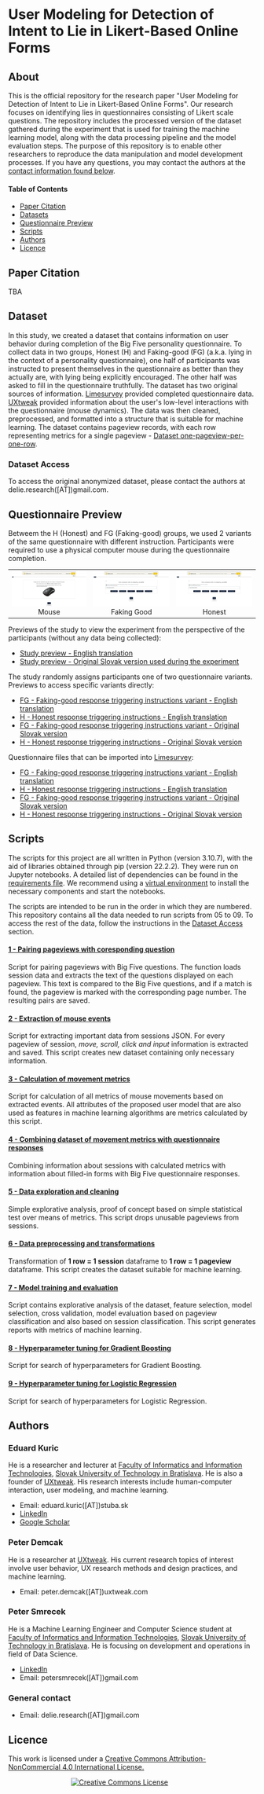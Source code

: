 # User Modeling for Detection of Intent to Lie in Likert-Based Online Forms

## About

This is the official repository for the research paper "User Modeling for Detection of Intent to Lie in Likert-Based Online Forms". Our research focuses on identifying lies in questionnaires consisting of Likert scale questions. The repository includes the processed version of the dataset gathered during the experiment that is used for training the machine learning model, along with the data processing pipeline and the model evaluation steps. The purpose of this repository is to enable other researchers to reproduce the data manipulation and model development processes. If you have any questions, you may contact the authors at the [contact information found below](#a-authors).

#### Table of Contents
* [Paper Citation](#a-citation)
* [Datasets](#a-datasets)
* [Questionnaire Preview](#a-questionnaire)
* [Scripts](#a-scripts)
* [Authors](#a-authors)
* [Licence](#a-licence)

## <a name="a-citation"> Paper Citation
TBA

## <a name="a-datasets"> Dataset
In this study, we created a dataset that contains information on user behavior during completion of the Big Five personality questionnaire. To collect data in two groups, Honest (H) and Faking-good (FG) (a.k.a. lying in the context of a personality questionnaire), one half of participants was instructed to present themselves in the questionnaire as better than they actually are, with lying being explicitly encouraged. The other half was asked to fill in the questionnaire truthfully. The dataset has two original sources of information. [Limesurvey](https://www.limesurvey.org/) provided completed questionnaire data. [UXtweak](https://www.uxtweak.com/) provided information about the user's low-level interactions with the questionnaire (mouse dynamics). The data was then cleaned, preprocessed, and formatted into a structure that is suitable for machine learning. The dataset contains pageview records, with each row representing metrics for a single pageview - [Dataset one-pageview-per-one-row](Data/Prepared_datasets/dataset_one_pv_per_one_row.json).
  
### <a name="a-dataset-access"> Dataset Access  

To access the original anonymized dataset, please contact the authors at delie.research([AT])gmail.com.

## <a name="a-questionnaire"> Questionnaire Preview

Betweem the H (Honest) and FG (Faking-good) groups, we used 2 variants of the same questionnaire with different instruction. Participants were required to use a physical computer mouse during the questionnaire completion.

<table>
  <tr>
    <td align="center"><img src="Questionnaire/Preview/Mouse alert.jpg">Mouse</td>
    <td align="center"><img src="Questionnaire/Preview/Faking Good Question.jpg">Faking Good</td>
    <td align="center"><img src="Questionnaire/Preview/Honest Question.jpg">Honest</td>
  </tr>
</table>

Previews of the study to view the experiment from the perspective of the participants (without any data being collected):
  - [Study preview - English translation](https://study.uxtweak.com/webusability/duWYfMNUeZSL4odlpZJDa)
  - [Study preview - Original Slovak version used during the experiment](https://study.uxtweak.com/webusability/1gy7SMSugUNnLJtWKtJ0L)
  
The study randomly assigns participants one of two questionnaire variants. Previews to access specific variants directly:
  - [FG - Faking-good response triggering instructions variant - English translation](https://delie.limesurvey.net/628192?lang=en)
  - [H - Honest response triggering instructions - English translation](https://delie.limesurvey.net/778728?lang=en)
  - [FG - Faking-good response triggering instructions variant - Original Slovak version](https://delie.limesurvey.net/919549?lang=sk)
  - [H - Honest response triggering instructions - Original Slovak version](https://delie.limesurvey.net/192868?lang=sk)

Questionnaire files that can be imported into [Limesurvey](https://www.limesurvey.org/):
  - [FG - Faking-good response triggering instructions variant - English translation](Questionnaire/Files/fg_en.lss)
  - [H - Honest response triggering instructions - English translation](Questionnaire/Files/h_en.lss)
  - [FG - Faking-good response triggering instructions variant - Original Slovak version](Questionnaire/Files/fg_sk.lss)
  - [H - Honest response triggering instructions - Original Slovak version](Questionnaire/Files/h_sk.lss)

## <a name="a-scripts"> Scripts
The scripts for this project are all written in Python (version 3.10.7), with the aid of libraries obtained through pip (version 22.2.2). They were run on Jupyter notebooks. A detailed list of dependencies can be found in the [requirements file](Scripts/requirements.txt). We recommend using a [virtual environment](https://docs.python.org/3/library/venv.html) to install the necessary components and start the notebooks.

The scripts are intended to be run in the order in which they are numbered. This repository contains all the data needed to run scripts from 05 to 09. To access the rest of the data, follow the instructions in the [Dataset Access](#a-dataset-access) section.

#### [1 - Pairing pageviews with coresponding question](Scripts/01_Pageviews_pairing_v0.ipynb)

Script for pairing pageviews with Big Five questions. The function loads session data and extracts the text of the questions displayed on each pageview. This text is compared to the Big Five questions, and if a match is found, the pageview is marked with the corresponding page number. The resulting pairs are saved.

#### [2 - Extraction of mouse events](Scripts/02_Events_preparing_script_v0.ipynb)

Script for extracting important data from sessions JSON. For every pageview of session, *move, scroll, click and input* information is extracted and saved. This script creates new dataset containing only necessary information.

#### [3 - Calculation of movement metrics](Scripts/03_Sessions_metrics_calculator_v0.ipynb)

Script for calculation of all metrics of mouse movements based on extracted events. All attributes of the proposed user model that are also used as features in machine learning algorithms are metrics calculated by this script.

#### [4 - Combining dataset of movement metrics with questionnaire responses](Scripts/04_Merge_tables_v0.ipynb)

Combining information about sessions with calculated metrics with information about filled-in forms with Big Five questionnaire responses.

#### [5 - Data exploration and cleaning](Scripts/05_Data_exploration_and_cleaning_v0.ipynb)

Simple explorative analysis, proof of concept based on simple statistical test over means of metrics. This script drops unusable pageviews from sessions.

#### [6 - Data preprocessing and transformations](Scripts/06_Data_Preprocessing_v0.ipynb)

Transformation of **1 row = 1 session** dataframe to **1 row = 1 pageview** dataframe. This script creates the dataset suitable for machine learning.

#### [7 - Model training and evaluation](Scripts/07_Model_training_and_evaluation_v0.ipynb)

Script contains explorative analysis of the dataset, feature selection, model selection, cross validation, model evaluation based on pageview classification and also based on session classification. This script generates reports with metrics of machine learning.

#### [8 - Hyperparameter tuning for Gradient Boosting](Scripts/08_Hyperparameter_GB_v0.ipynb)

Script for search of hyperparameters for Gradient Boosting.

#### [9 - Hyperparameter tuning for Logistic Regression](Scripts/09_Hyperparameter_LR_v0.ipynb)

Script for search of hyperparameters for Logistic Regression.

## <a name="a-authors"> Authors
  
### Eduard Kuric
He is a researcher and lecturer at [Faculty of Informatics and Information Technologies](https://www.fiit.stuba.sk/), [Slovak University of Technology in Bratislava](https://www.stuba.sk/). He is also a founder of [UXtweak](https://www.uxtweak.com). His research interests include human-computer interaction, user modeling, and machine learning.
- Email: eduard.kuric([AT])stuba.sk
- [LinkedIn](https://www.linkedin.com/in/eduard-kuric-b7141280/)
- [Google Scholar](https://scholar.google.com/citations?user=MwjpNoAAAAAJ&hl=en&oi=ao)

### Peter Demcak
He is a researcher at [UXtweak](https://www.uxtweak.com/). His current research topics of interest involve user behavior, UX research methods and design practices, and machine learning.
- Email: peter.demcak([AT])uxtweak.com

### Peter Smrecek
He is a Machine Learning Engineer and Computer Science student at [Faculty of Informatics and Information Technologies](https://www.fiit.stuba.sk/), [Slovak University of Technology in Bratislava](https://www.stuba.sk/). He is focusing on development and operations in field of Data Science. 
- [LinkedIn](https://www.linkedin.com/in/peter-smrecek/)
- Email: petersmrecek([AT])gmail.com

### General contact
- Email: delie.research([AT])gmail.com

## <a name="a-licence"> Licence

This work is licensed under a
<a rel="license" href="http://creativecommons.org/licenses/by-nc/4.0/">
Creative Commons Attribution-NonCommercial 4.0 International License.
</a>

<a rel="license" href="http://creativecommons.org/licenses/by-nc/4.0/" style="margin-left: 8rem">
<img alt="Creative Commons License" style="border-width:0" src="https://i.creativecommons.org/l/by-nc/4.0/88x31.png" />
</a>
